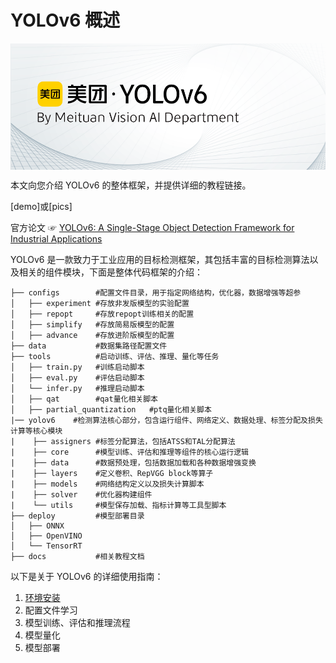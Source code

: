 # YOLOv6 概述
<p align="center">
  <img src="https://raw.githubusercontent.com/meituan/YOLOv6/main/assets/banner-YOLO.png" align="middle" width = "1000" />
</p>

本文向您介绍 YOLOv6 的整体框架，并提供详细的教程链接。

[demo]或[pics]

官方论文 ☞ [YOLOv6: A Single-Stage Object Detection Framework for Industrial Applications](https://arxiv.org/abs/2209.02976)

YOLOv6 是一款致力于工业应用的目标检测框架，其包括丰富的目标检测算法以及相关的组件模块，下面是整体代码框架的介绍：

```
├── configs        #配置文件目录，用于指定网络结构，优化器，数据增强等超参
│   ├── experiment #存放非发版模型的实验配置
│   ├── repopt     #存放repopt训练相关的配置
│   ├── simplify   #存放简易版模型的配置
│   ├── advance    #存放进阶版模型的配置
├── data           #数据集路径配置文件
├── tools          #启动训练、评估、推理、量化等任务
│   ├── train.py   #训练启动脚本
│   ├── eval.py    #评估启动脚本
│   └── infer.py   #推理启动脚本
│   ├── qat        #qat量化相关脚本
│   ├── partial_quantization   #ptq量化相关脚本
|── yolov6    #检测算法核心部分，包含运行组件、网络定义、数据处理、标签分配及损失计算等核心模块
|    ├── assigners #标签分配算法，包括ATSS和TAL分配算法
|    ├── core      #模型训练、评估和推理等组件的核心运行逻辑
|    ├── data      #数据预处理，包括数据加载和各种数据增强变换
|    ├── layers    #定义卷积、RepVGG block等算子
|    ├── models    #网络结构定义以及损失计算脚本
|    ├── solver    #优化器构建组件
|    └── utils     #模型保存加载、指标计算等工具型脚本
├── deploy         #模型部署目录
│   ├── ONNX 
│   ├── OpenVINO
│   └── TensorRT
├── docs           #相关教程文档

```

以下是关于 YOLOv6 的详细使用指南：

1. [环境安装](全流程使用指南/install.md)
2. 配置文件学习
3. 模型训练、评估和推理流程
4. 模型量化
5. 模型部署











